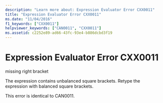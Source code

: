 ```yaml
---
description: "Learn more about: Expression Evaluator Error CXX0011"
title: "Expression Evaluator Error CXX0011"
ms.date: "11/04/2016"
f1_keywords: ["CXX0011"]
helpviewer_keywords: ["CAN0011", "CXX0011"]
ms.assetid: c2252e89-ad66-43fc-93e4-b886dcbd3f19
---
```

# Expression Evaluator Error CXX0011

missing right bracket

The expression contains unbalanced square brackets. Retype the expression with balanced square brackets.

This error is identical to CAN0011.
